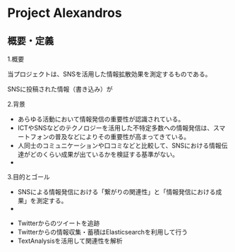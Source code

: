 # Project Alexandros

## 概要・定義

1.概要

当プロジェクトは、SNSを活用した情報拡散効果を測定するものである。

SNSに投稿された情報（書き込み）が






2.背景

* あらゆる活動において情報発信の重要性が認識されている。
* ICTやSNSなどのテクノロジーを活用した不特定多数への情報発信は、スマートフォンの普及などによりその重要性が高まってきている。
* 人同士のコミュニケーションや口コミなどと比較して、SNSにおける情報伝達がどのくらい成果が出ているかを検証する基準がない。
* 







3.目的とゴール

* SNSによる情報発信における「繋がりの関連性」と「情報発信における成果」を測定する。
* 






- Twitterからのツイートを追跡
- Twitterからの情報収集・蓄積はElasticsearchを利用して行う
- TextAnalysisを活用して関連性を解析

## 

